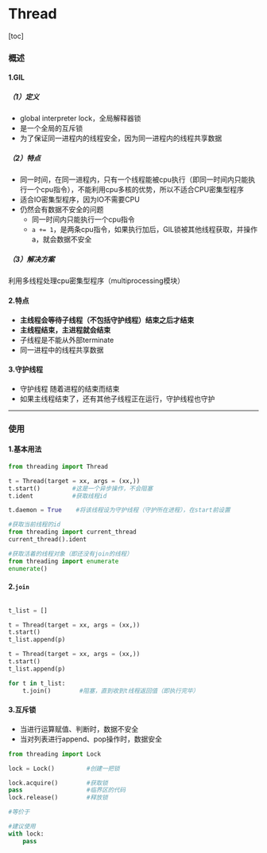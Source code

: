 # Thread
[toc]
### 概述
#### 1.GIL
##### （1）定义
* global interpreter lock，全局解释器锁
* 是一个全局的互斥锁
* 为了保证同一进程内的线程安全，因为同一进程内的线程共享数据
##### （2）特点
* 同一时间，在同一进程内，只有一个线程能被cpu执行（即同一时间内只能执行一个cpu指令），不能利用cpu多核的优势，所以不适合CPU密集型程序
* 适合IO密集型程序，因为IO不需要CPU
* 仍然会有数据不安全的问题
  * 同一时间内只能执行一个cpu指令
  * `a += 1`，是两条cpu指令，如果执行加后，GIL锁被其他线程获取，并操作a，就会数据不安全
##### （3）解决方案
利用多线程处理cpu密集型程序（multiprocessing模块）

#### 2.特点
* **主线程会等待子线程（不包括守护线程）结束之后才结束**
* **主线程结束，主进程就会结束**
* 子线程是不能从外部terminate
* 同一进程中的线程共享数据

#### 3.守护线程
* 守护线程 随着进程的结束而结束
* 如果主线程结束了，还有其他子线程正在运行，守护线程也守护

***

### 使用
#### 1.基本用法
```python
from threading import Thread

t = Thread(target = xx, args = (xx,))
t.start()         #这是一个异步操作，不会阻塞
t.ident           #获取线程id

t.daemon = True    #将该线程设为守护线程（守护所在进程），在start前设置
```
```python
#获取当前线程的id
from threading import current_thread
current_thread().ident

#获取活着的线程对象（即还没有join的线程）
from threading import enumerate
enumerate()
```

#### 2.`join`
```python

t_list = []

t = Thread(target = xx, args = (xx,))
t.start()
t_list.append(p)

t = Thread(target = xx, args = (xx,))
t.start()
t_list.append(p)

for t in t_list:
    t.join()        #阻塞，直到收到t线程返回值（即执行完毕）
```

#### 3.互斥锁
* 当进行运算赋值、判断时，数据不安全
* 当对列表进行append、pop操作时，数据安全
```python
from threading import Lock

lock = Lock()         #创建一把锁

lock.acquire()        #获取锁
pass                  #临界区的代码
lock.release()        #释放锁

#等价于

#建议使用
with lock:
    pass
```

